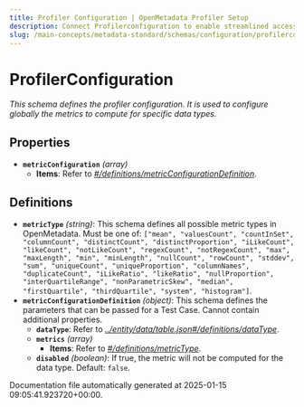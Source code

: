 ```yaml
---
title: Profiler Configuration | OpenMetadata Profiler Setup
description: Connect Profilerconfiguration to enable streamlined access, monitoring, or search of enterprise data using secure and scalable integrations.
slug: /main-concepts/metadata-standard/schemas/configuration/profilerconfiguration
---
```


# ProfilerConfiguration

*This schema defines the profiler configuration. It is used to configure globally the metrics to compute for specific data types.*

## Properties

- **`metricConfiguration`** *(array)*
  - **Items**: Refer to *[#/definitions/metricConfigurationDefinition](#definitions/metricConfigurationDefinition)*.
## Definitions

- **`metricType`** *(string)*: This schema defines all possible metric types in OpenMetadata. Must be one of: `["mean", "valuesCount", "countInSet", "columnCount", "distinctCount", "distinctProportion", "iLikeCount", "likeCount", "notLikeCount", "regexCount", "notRegexCount", "max", "maxLength", "min", "minLength", "nullCount", "rowCount", "stddev", "sum", "uniqueCount", "uniqueProportion", "columnNames", "duplicateCount", "iLikeRatio", "likeRatio", "nullProportion", "interQuartileRange", "nonParametricSkew", "median", "firstQuartile", "thirdQuartile", "system", "histogram"]`.
- **`metricConfigurationDefinition`** *(object)*: This schema defines the parameters that can be passed for a Test Case. Cannot contain additional properties.
  - **`dataType`**: Refer to *[../entity/data/table.json#/definitions/dataType](#/entity/data/table.json#/definitions/dataType)*.
  - **`metrics`** *(array)*
    - **Items**: Refer to *[#/definitions/metricType](#definitions/metricType)*.
  - **`disabled`** *(boolean)*: If true, the metric will not be computed for the data type. Default: `false`.


Documentation file automatically generated at 2025-01-15 09:05:41.923720+00:00.
